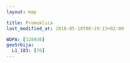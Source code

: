 ```yaml
---
layout: map

title: Promuklica
last_modified_at: 2018-05-18T00:19:13+02:00

WDPA: [328936]
geoSrbija:
  L1_183: [76]
---
```

